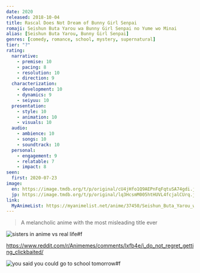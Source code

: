 ```yaml
---
date: 2020
released: 2018-10-04
title: Rascal Does Not Dream of Bunny Girl Senpai
romaji: Seishun Buta Yarou wa Bunny Girl Senpai no Yume wo Minai
alias: [Seishun Buta Yarou, Bunny Girl Senpai]
genres: [comedy, romance, school, mystery, supernatural]
tier: "?"
rating:
  narrative:
    - premise: 10
    - pacing: 8
    - resolution: 10
    - direction: 9
  characterization:
    - development: 10
    - dynamics: 9
    - seiyuu: 10
  presentation:
    - style: 10
    - animation: 10
    - visuals: 10
  audio:
    - ambience: 10
    - songs: 10
    - soundtrack: 10
  personal:
    - engagement: 9
    - relatable: 7
    - impact: 8
seen:
  first: 2020-07-23
image:
  en: https://image.tmdb.org/t/p/original/cU4jHfo1Q9AEPnFqFqtuSA74gdi.jpg
  jp: https://image.tmdb.org/t/p/original/lq3HcsmM005htHUVL4fcjalCUrq.jpg
link:
  MyAnimeList: https://myanimelist.net/anime/37450/Seishun_Buta_Yarou_wa_Bunny_Girl_Senpai_no_Yume_wo_Minai
---
```



> A melancholic anime with the most misleading title ever

![sisters in anime vs real life#f](https://i.redd.it/426yvo4gn7g61.jpg "[[Reddit](https://www.reddit.com/r/Animemes/comments/lf74m7/its_a_terrible_day_for_rain/)] A terrible day for rain")

<https://www.reddit.com/r/Animemes/comments/lxfb4e/i_do_not_regret_getting_clickbaited/>

![you said you could go to school tomorrow#f](https://i.redd.it/8p0kn0nofmg61.jpg "[[Reddit](https://www.reddit.com/r/Animemes/comments/lgqbpr/i_went_in_expecting_anime_tiddies_and_i_left_with/)] Went in expecting anime tiddies and left with crippling depression")
